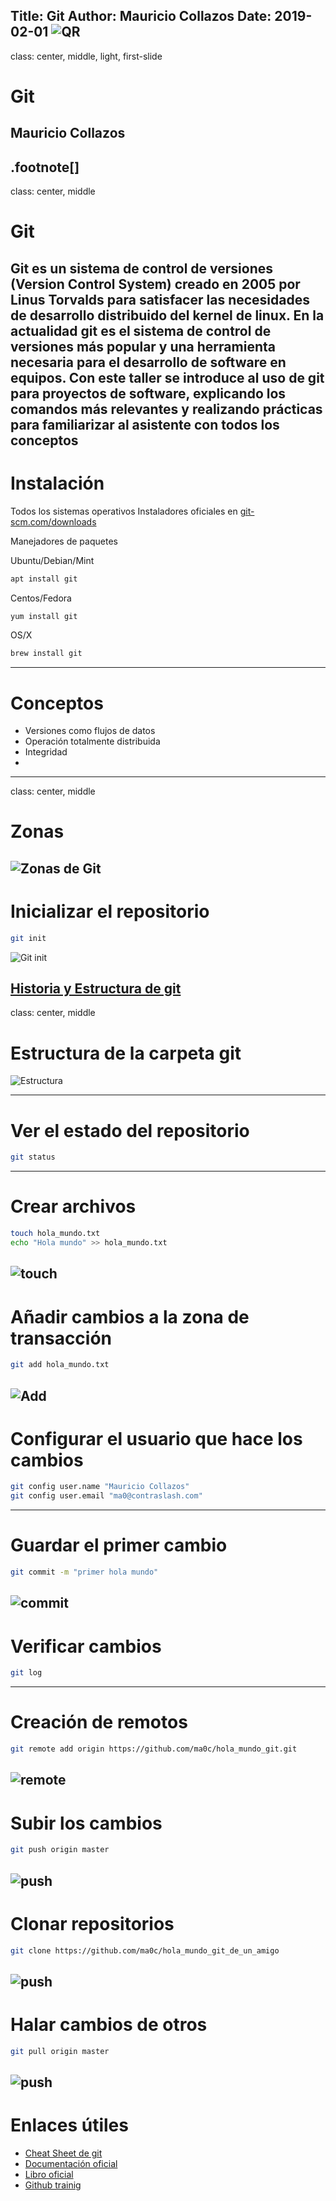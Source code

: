 Title: Git
Author: Mauricio Collazos
Date: 2019-02-01
![QR](/img/qr-1.png)
---
class: center, middle, light, first-slide
# Git
## Mauricio Collazos
.footnote[]
---
class: center, middle
# Git
Git es un sistema de control de versiones (Version Control System) creado en 2005 por Linus Torvalds para satisfacer las necesidades de desarrollo distribuido del kernel de linux. En la actualidad git es el sistema de control de versiones más popular y una herramienta necesaria para el desarrollo de software en equipos. Con este taller se introduce al uso de git para proyectos de software, explicando los comandos más relevantes y realizando prácticas para familiarizar al asistente con todos los conceptos
---
# Instalación

Todos los sistemas operativos
Instaladores oficiales en [git-scm.com/downloads](https://git-scm.com/downloads)

Manejadores de paquetes

Ubuntu/Debian/Mint
```bash
apt install git
```

Centos/Fedora
```bash
yum install git
```

OS/X
```bash
brew install git
```
---
# Conceptos

- Versiones como flujos de datos
- Operación totalmente distribuida
- Integridad
- 
---
class: center, middle
# Zonas
![Zonas de Git](/img/zonas.png)
---
# Inicializar el repositorio
```bash
git init
```
![Git init](/img/init.png)

[Historia y Estructura de git](https://medium.com/@willhayjr/the-architecture-and-history-of-git-a-distributed-version-control-system-62b17dd37742?fbclid=IwAR2Mv5XADMVweZ1K7F0gnEXIBRTjyNTQWgLmZ80ayr_uYbq_SvP3MNUc04Y)
---
class: center, middle
# Estructura de la carpeta git
![Estructura](/img/estructura.png)

---
# Ver el estado del repositorio
```bash
git status
```
---
# Crear archivos
```bash
touch hola_mundo.txt
echo "Hola mundo" >> hola_mundo.txt
```
![touch](/img/nuevo_archivo.png)
---
# Añadir cambios a la zona de transacción
```bash
git add hola_mundo.txt
```
![Add](/img/archivo_transaccion.png)
---
# Configurar el usuario que hace los cambios
```bash
git config user.name "Mauricio Collazos"
git config user.email "ma0@contraslash.com"
```

---
# Guardar el primer cambio
```bash
git commit -m "primer hola mundo"
```
![commit](/img/primer_commit.png)
---
# Verificar cambios
```bash
git log
```
---
# Creación de remotos
```bash
git remote add origin https://github.com/ma0c/hola_mundo_git.git
```
![remote](/img/remoto.png)
---
# Subir los cambios
```bash
git push origin master
```
![push](/img/push.png)
---
# Clonar repositorios
```bash
git clone https://github.com/ma0c/hola_mundo_git_de_un_amigo
```
![push](/img/clone.png)
---
# Halar cambios de otros
```bash
git pull origin master
```
![push](/img/pull.png)
---
# Enlaces útiles

- [Cheat Sheet de git](https://services.github.com/on-demand/downloads/github-git-cheat-sheet.pdf)
- [Documentación oficial](https://git-scm.com/docs)
- [Libro oficial](https://git-scm.com/book/es/v2)
- [Github trainig](https://lab.github.com/courses?tag=Git)